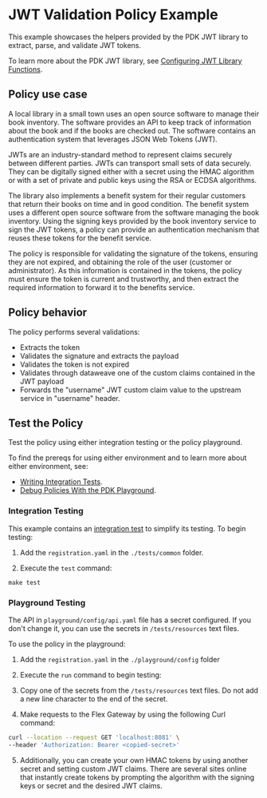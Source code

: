 # JWT Validation Policy Example

This example showcases the helpers provided by the PDK JWT library to extract, parse, and validate JWT tokens.

To learn more about the PDK JWT library, see [Configuring JWT Library Functions](https://docs.mulesoft.com/pdk/latest/policies-pdk-configure-features-jwt).

## Policy use case

A local library in a small town uses an open source software to manage their book inventory. The software provides an API to keep track of information about the book and if the books are checked out. The software contains an authentication system that leverages JSON Web Tokens (JWT).

JWTs are an industry-standard method to represent claims securely between different parties. JWTs can transport small sets of data securely. They can be digitally signed either with a secret using the HMAC algorithm or with a set of private and public keys using the RSA or ECDSA algorithms.

The library also implements a benefit system for their regular customers that return their books on time and in good condition. The benefit system uses a different open source software from the software managing the book inventory. Using the signing keys provided by the book inventory service to sign the JWT tokens, a policy can provide an authentication mechanism that reuses these tokens for the benefit service.

The policy is responsible for validating the signature of the tokens, ensuring they are not expired, and obtaining the role of the user (customer or administrator). As this information is contained in the tokens, the policy must ensure the token is current and trustworthy, and then extract the required information to forward it to the benefits service.

## Policy behavior

The policy performs several validations:

- Extracts the token
- Validates the signature and extracts the payload
- Validates the token is not expired
- Validates through dataweave one of the custom claims contained in the JWT payload
- Forwards the "username" JWT custom claim value to the upstream service in "username" header.

## Test the Policy

Test the policy using either integration testing or the policy playground.

To find the prereqs for using either environment and to learn more about either environment, see:

* [Writing Integration Tests](https://docs.mulesoft.com/pdk/latest/policies-pdk-integration-tests).
* [Debug Policies With the PDK Playground](https://docs.mulesoft.com/pdk/latest/policies-pdk-debug-local).

### Integration Testing

This example contains an [integration test](./tests/requests.rs) to simplify its testing. To begin testing:

1. Add the `registration.yaml` in the `./tests/common` folder.

2. Execute the `test` command:

``` shell
make test
```

### Playground Testing

The API in `playground/config/api.yaml` file has a secret configured. If you don't change it, you can use the secrets in `/tests/resources` text files.

To use the policy in the playground:

1. Add the `registration.yaml` in the `./playground/config` folder

2. Execute the `run` command to begin testing:

3. Copy one of the secrets from the `/tests/resources` text files. Do not add a new line character to the end of the secret.

4. Make requests to the Flex Gateway by using the following Curl command:

```sh
curl --location --request GET 'localhost:8081' \
--header 'Authorization: Bearer <copied-secret>'
```

5. Additionally, you can create your own HMAC tokens by using another secret and setting custom JWT claims. There are several sites online that instantly create tokens by prompting the algorithm with the signing keys or secret and the desired JWT claims.
